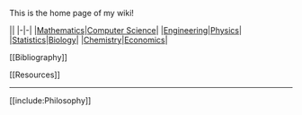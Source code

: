 This is the home page of my wiki! 

||
|-|-|
|[Mathematics](./Mathematics/Home)|[Computer Science](./Computer-Science/)|
|[Engineering](./Engineering/)|[Physics](./Physics/)|
|[Statistics](./Statistics/)|[Biology](./Biology/)|
|[Chemistry](./Chemistry/)|[Economics](./Economics/)|


[[Bibliography]]

[[Resources]]

---

[[include:Philosophy]]